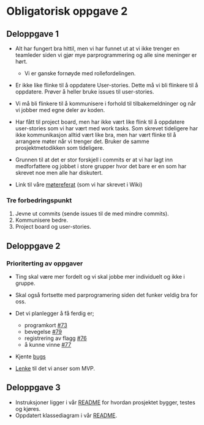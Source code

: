 # Obligatorisk oppgave 2
## Deloppgave 1
-   Alt har fungert bra hittil, men vi har funnet ut at vi ikke trenger en teamleder siden vi gjør mye parprogrammering og alle sine meninger er hørt.
    -   Vi er ganske fornøyde med rollefordelingen. 
    

-   Er ikke like flinke til å oppdatere User-stories. Dette må vi bli flinkere til å oppdatere. Prøver å heller bruke issues til user-stories. 
-   Vi må bli flinkere til å kommunisere i forhold til tilbakemeldninger og når vi jobber med egne deler av koden. 
-   Har fått til project board, men har ikke vært like flink til å oppdatere user-stories som vi har vært med work tasks. Som skrevet tideligere har ikke kommunikasjon alltid  vært like bra, men har vært flinke til å arrangere møter når vi trenger det. Bruker de samme prosjektmetodikken som tideligere. 
-   Grunnen til at det er stor forskjell i commits er at vi har lagt inn medforfattere og jobbet i store grupper hvor det bare er en som har skrevet noe men alle har diskutert.
-   Link til våre [møtereferat](https://github.com/inf112-v20/crawling-crow/wiki/M%C3%B8tereferater) (som vi har skrevet i Wiki)

### Tre forbedringspunkt
1.  Jevne ut commits (sende issues til de med mindre commits).
2.  Kommunisere bedre.
3.  Project board og user-stories.

## Deloppgave 2
### Prioriterting av oppgaver
-   Ting skal være mer fordelt og vi skal jobbe mer individuelt og ikke i gruppe.

-   Skal også fortsette med parprogramering siden det funker veldig bra for oss.

-   Det vi planlegger å få ferdig er; 
    -   programkort [#73](https://github.com/inf112-v20/crawling-crow/issues/73)
    -   bevegelse [#79](https://github.com/inf112-v20/crawling-crow/issues/79)
    -   registrering av flagg [#76](https://github.com/inf112-v20/crawling-crow/issues/76)
    -   å kunne vinne [#77](https://github.com/inf112-v20/crawling-crow/issues/77)

-   Kjente [bugs](https://github.com/inf112-v20/crawling-crow/blob/master/README.md#known-bugs)

-   [Lenke](https://github.com/inf112-v20/crawling-crow/wiki/Spillkrav) til det vi anser som MVP.

## Deloppgave 3
-   Instruksjoner ligger i vår [README](README.md#how-to-run) for hvordan prosjektet bygger, testes og kjøres.
-   Oppdatert klassediagram i vår [README](README.md#class-diagram).